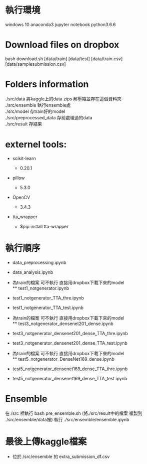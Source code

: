# 執行環境
windows 10 anaconda3 jupyter notebook python3.6.6

# Download files on dropbox
bash download.sh [data/train] [data/test] [data/train.csv] [data/samplesubmission.csv]

# Folders information
./src/data                     將kaggle上的data zips 解壓縮並存在這個資料夾  
./src/ensemble                 執行ensemble處  
./src/model                    存train好的model  
./src/preprocessed_data        存前處理過的data  
./src/result                   存結果    
		
# externel tools:

* scikit-learn 
    * 0.20.1
	
* pillow 
    * 5.3.0

* OpenCV
    * 3.4.3

* tta_wrapper
    * $pip install tta-wrapper

# 執行順序

* data_preprocessing.ipynb
* data_analysis.ipynb

* 為train的檔案 可不執行 直接用dropbox下載下來的model  
** test1_notgenerator.ipynb

* test1_notgenerator_TTA_thre.ipynb
* test1_notgenerator_TTA_test.ipynb

* 為train的檔案 可不執行 直接用dropbox下載下來的model  
** test3_notgenerator_densenet201_dense.ipynb

* test3_notgenerator_densenet201_dense_TTA_thre.ipynb
* test3_notgenerator_densenet201_dense_TTA_test.ipynb

* 為train的檔案 可不執行 直接用dropbox下載下來的model  
** test5_notgenerator_DenseNet169_dense.ipynb

* test5_notgenerator_densenet169_dense_TTA_thre.ipynb
* test5_notgenerator_densenet169_dense_TTA_test.ipynb

# Ensemble
在./src 裡執行 bash pre_ensemble.sh (將./src/result中的檔案 複製到 ./src/ensemble/data裡)
執行 ./src/ensemble/ensemble.ipynb

# 最後上傳kaggle檔案
* 位於./src/ensemble 的 extra_submission_df.csv
